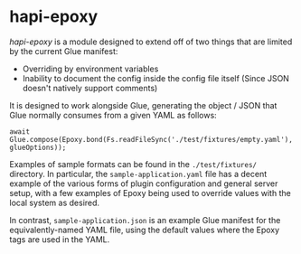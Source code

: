 # hapi-epoxy

<Stylized image goes here>

*hapi-epoxy* is a module designed to extend off of two things that are limited by the current Glue
manifest:

  - Overriding by environment variables
  - Inability to document the config inside the config file itself (Since JSON doesn't natively
    support comments)

It is designed to work alongside Glue, generating the object / JSON that Glue normally consumes
from a given YAML as follows:

    await Glue.compose(Epoxy.bond(Fs.readFileSync('./test/fixtures/empty.yaml'), glueOptions));

Examples of sample formats can be found in the `./test/fixtures/` directory.  In particular, the
`sample-application.yaml` file has a decent example of the various forms of plugin configuration
and general server setup, with a few examples of Epoxy being used to override values with the local
system as desired.

In contrast, `sample-application.json` is an example Glue manifest for the equivalently-named YAML
file, using the default values where the Epoxy tags are used in the YAML.

